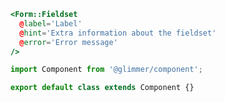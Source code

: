 ```hbs template
<Form::Fieldset
  @label='Label'
  @hint='Extra information about the fieldset'
  @error='Error message'
/>
```

```js component
import Component from '@glimmer/component';

export default class extends Component {}
```

